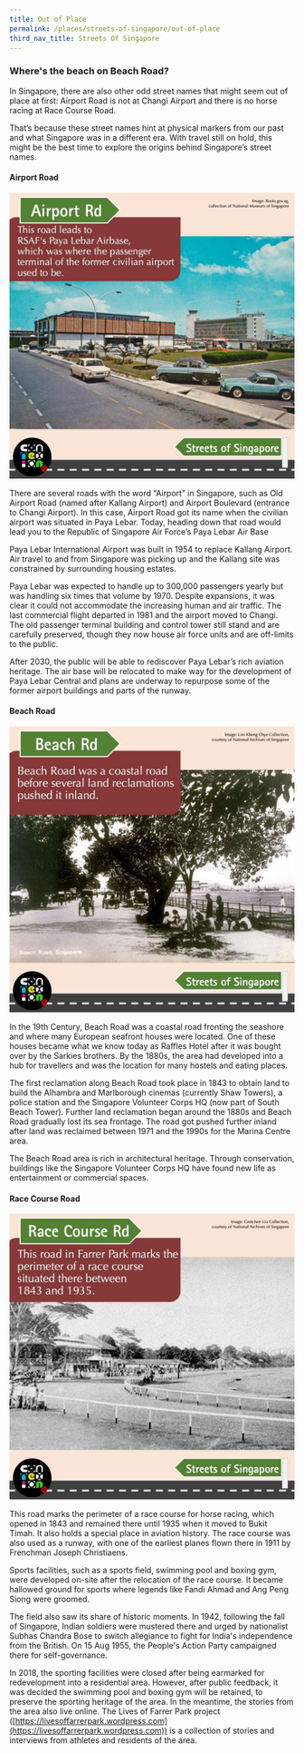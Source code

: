 ```yaml
---
title: Out of Place
permalink: /places/streets-of-singapore/out-of-place
third_nav_title: Streets Of Singapore
---
```

### Where's the beach on Beach Road?

In Singapore, there are also other odd street names that might seem out of place at first: Airport Road is not at Changi Airport and there is no horse racing at Race Course Road.

That’s because these street names hint at physical markers from our past and what Singapore was in a different era. 
With travel still on hold, this might be the best time to explore the origins behind Singapore’s street names.
#### Airport Road
![Alt text for image on Isomer site](/images/sos_outofplace_airportrd.jpeg)

There are several roads with the word “Airport” in Singapore, such as Old Airport Road (named after Kallang Airport) and Airport Boulevard (entrance to Changi Airport). In this case, Airport Road got its name when the civilian airport was situated in Paya Lebar. Today, heading down that road would lead you to the Republic of Singapore Air Force’s Paya Lebar Air Base

Paya Lebar International Airport was built in 1954 to replace Kallang Airport. Air travel to and from Singapore was picking up and the Kallang site was constrained by surrounding housing estates.

Paya Lebar was expected to handle up to 300,000 passengers yearly but was handling six times that volume by 1970. Despite expansions, it was clear it could not accommodate the increasing human and air traffic. The last commercial flight departed in 1981 and the airport moved to Changi. The old passenger terminal building and control tower still stand and are carefully preserved, though they now house air force units and are off-limits to the public. 

After 2030, the public will be able to rediscover Paya Lebar’s rich aviation heritage. The air base will be relocated to make way for the development of Paya Lebar Central and plans are underway to repurpose some of the former airport buildings and parts of the runway.
#### Beach Road
![Alt text for image on Isomer site](/images/sos_outofplace_beachrd.jpeg)

In the 19th Century, Beach Road was a coastal road fronting the seashore and where many European seafront houses were located. One of these houses became what we know today as Raffles Hotel after it was bought over by the Sarkies brothers. By the 1880s, the area had developed into a hub for travellers and was the location for many hostels and eating places.

The first reclamation along Beach Road took place in 1843 to obtain land to build the Alhambra and Marlborough cinemas (currently Shaw Towers), a police station and the Singapore Volunteer Corps HQ (now part of South Beach Tower). Further land reclamation began around the 1880s and Beach Road gradually lost its sea frontage. The road got pushed further inland after land was reclaimed between 1971 and the 1990s for the Marina Centre area.

The Beach Road area is rich in architectural heritage. Through conservation, buildings like the Singapore Volunteer Corps HQ have found new life as entertainment or commercial spaces.

#### Race Course Road
![Alt text for image on Isomer site](/images/sos_outofplace_racecourserd.jpeg)

This road marks the perimeter of a race course for horse racing, which opened in 1843 and remained there until 1935 when it moved to Bukit Timah. It also holds a special place in aviation history. The race course was also used as a runway, with one of the earliest planes flown there in 1911 by Frenchman Joseph Christiaens.

Sports facilities, such as a sports field, swimming pool and boxing gym, were developed on-site after the relocation of the race course. It became hallowed ground for sports where legends like Fandi Ahmad and Ang Peng Siong were groomed.

The field also saw its share of historic moments. In 1942, following the fall of Singapore, Indian soldiers were mustered there and urged by nationalist Subhas Chandra Bose to switch allegiance to fight for India's independence from the British. On 15 Aug 1955, the People's Action Party campaigned there for self-governance.

In 2018, the sporting facilities were closed after being earmarked for redevelopment into a residential area. However, after public feedback, it was decided the swimming pool and boxing gym will be retained, to preserve the sporting heritage of the area. In the meantime, the stories from the area also live online. The Lives of Farrer Park project ([https://livesoffarrerpark.wordpress.com](https://livesoffarrerpark.wordpress.com)) is a collection of stories and interviews from athletes and residents of the area.